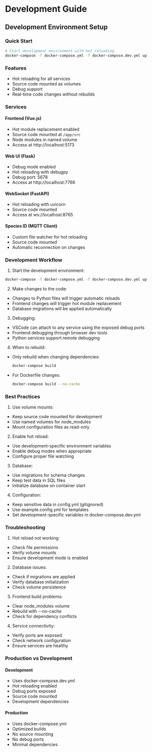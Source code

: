 # Development Guide

## Development Environment Setup

### Quick Start
```bash
# Start development environment with hot reloading
docker-compose -f docker-compose.yml -f docker-compose.dev.yml up
```

### Features
- Hot reloading for all services
- Source code mounted as volumes
- Debug support
- Real-time code changes without rebuilds

### Services

#### Frontend (Vue.js)
- Hot module replacement enabled
- Source code mounted at `/app/src`
- Node modules in named volume
- Access at http://localhost:5173

#### Web UI (Flask)
- Debug mode enabled
- Hot reloading with debugpy
- Debug port: 5678
- Access at http://localhost:7766

#### WebSocket (FastAPI)
- Hot reloading with uvicorn
- Source code mounted
- Access at ws://localhost:8765

#### Species ID (MQTT Client)
- Custom file watcher for hot reloading
- Source code mounted
- Automatic reconnection on changes

### Development Workflow

1. Start the development environment:
```bash
docker-compose -f docker-compose.yml -f docker-compose.dev.yml up
```

2. Make changes to the code:
- Changes to Python files will trigger automatic reloads
- Frontend changes will trigger hot module replacement
- Database migrations will be applied automatically

3. Debugging:
- VSCode can attach to any service using the exposed debug ports
- Frontend debugging through browser dev tools
- Python services support remote debugging

4. When to rebuild:
- Only rebuild when changing dependencies:
  ```bash
  docker-compose build
  ```
- For Dockerfile changes:
  ```bash
  docker-compose build --no-cache
  ```

### Best Practices

1. Use volume mounts:
- Keep source code mounted for development
- Use named volumes for node_modules
- Mount configuration files as read-only

2. Enable hot reload:
- Use development-specific environment variables
- Enable debug modes when appropriate
- Configure proper file watching

3. Database:
- Use migrations for schema changes
- Keep test data in SQL files
- Initialize database on container start

4. Configuration:
- Keep sensitive data in config.yml (gitignored)
- Use example.config.yml for templates
- Set development-specific variables in docker-compose.dev.yml

### Troubleshooting

1. Hot reload not working:
- Check file permissions
- Verify volume mounts
- Ensure development mode is enabled

2. Database issues:
- Check if migrations are applied
- Verify database initialization
- Check volume persistence

3. Frontend build problems:
- Clear node_modules volume
- Rebuild with --no-cache
- Check for dependency conflicts

4. Service connectivity:
- Verify ports are exposed
- Check network configuration
- Ensure services are healthy

### Production vs Development

#### Development
- Uses docker-compose.dev.yml
- Hot reloading enabled
- Debug ports exposed
- Source code mounted
- Development dependencies

#### Production
- Uses docker-compose.yml
- Optimized builds
- No source mounting
- No debug ports
- Minimal dependencies
